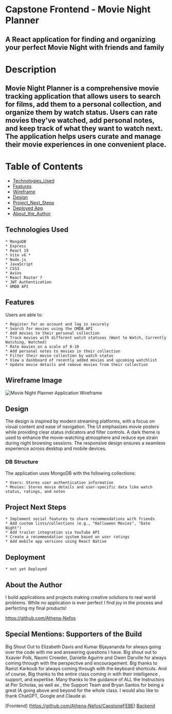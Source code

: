 # Capstone Frontend - Movie Night Planner

## A React application for finding and organizing your perfect Movie Night with friends and family

# Description

## Movie Night Planner is a comprehensive movie tracking application that allows users to search for films, add them to a personal collection, and organize them by watch status. Users can rate movies they've watched, add personal notes, and keep track of what they want to watch next. The application helps users curate and manage their movie experiences in one convenient place.

# Table of Contents

* [Technologies_Used](#technnologiesUsed)
* [Features](#features)
* [Wireframe](#wireframe)
* [Design](#design)
* [Project_Next_Steps](#projectNextSteps)
* [Deployed App](#deployedApp)
* [About_the_Author](#aboutTheAuthor)

## <a name="technologiesUsed">Technologies Used</a>

    * MongoDB
    * Express
    * React 19
    * Vite v6 * 
    * Node.js
    * JavaScript
    * CSS3
    * Axios
    * React Router 7
    * JWT Authentication
    * OMDB API

## <a name="features">Features</a>

Users are able to:

    * Register for an account and log in securely
    * Search for movies using the OMDB API
    * Add movies to their personal collection
    * Track movies with different watch statuses (Want to Watch, Currently Watching, Watched)
    * Rate movies on a scale of 0-10
    * Add personal notes to movies in their collection
    * Filter their movie collection by watch status
    * View a dashboard of recently added movies and upcoming watchlist
    * Update movie details and remove movies from their collection

## <a name="wireframe">Wireframe Image</a>

<img src="https://www.canva.com/design/DAGfgVDwbwg/cQTPUXEqhkxhFhNovR_TcQ/edit?referrer=whiteboards-landing-page" alt="Movie Night Planner Application Wireframe">

## <a name="design">Design</a>

The design is inspired by modern streaming platforms, with a focus on visual content and ease of navigation. The UI emphasizes movie posters while providing clear status indicators and filter controls. A dark theme is used to enhance the movie-watching atmosphere and reduce eye strain during night browsing sessions. The responsive design ensures a seamless experience across desktop and mobile devices.

### DB Structure

The application uses MongoDB with the following collections:

    * Users: Stores user authentication information
    * Movies: Stores movie details and user-specific data like watch status, ratings, and notes

## <a name="projectNextSteps">Project Next Steps</a>

    * Implement social features to share recommendations with friends
    * Add custom lists/collections (e.g., "Halloween Movies", "Date Night")
    * Add trailer integration via YouTube API
    * Create a recommendation system based on user ratings
    * Add mobile app versions using React Native  

## <a name="deployment">Deployment</a>

    * not yet Deployed

## <a name="aboutTheAuthor">About the Author</a>

I build applications and projects making creative solutions to real world problems.  While no application is ever perfect I find joy in the process and perfecting my final products!

https://github.com/Athena-Nefos

## Special Mentions:  Supporters of the Build

 Big Shout Out to Elizabeth Davis and Kumar Bijayananda for always going over the code with me and answering questions I have.  Big shout out to Xxavier Polk, Naomi Crowder, Danielle Aguirre and Owen Darville for always coming through with the perspective and encouragement.  Big thanks to Ramzi Karkoub for always coming through with the keyboard shortcuts.  And of course, Big thanks to the entire class coming in with their intelligence , support, and expertise.  Many thanks to the guidance of ALL the Instructors at Per Scholas, as well as , the Support Team and Bryan Santos for being a great IA going above and beyond for the whole class.  I would also like to thank ChatGPT, Google and Claude ai.


[Frontend] (https://github.com/Athena-Nefos/CapstoneFEBE)
[Backend](https://github.com/Athena-Nefos/CapstoneBEFE2)

